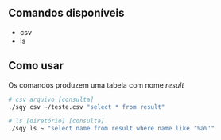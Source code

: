 ## Comandos disponíveis

- csv
- ls

## Como usar

Os comandos produzem uma tabela com nome _result_

```bash
# csv arquivo [consulta]
./sqy csv ~/teste.csv "select * from result"

# ls [diretório] [consulta]
./sqy ls ~ "select name from result where name like '%a%'"
```
